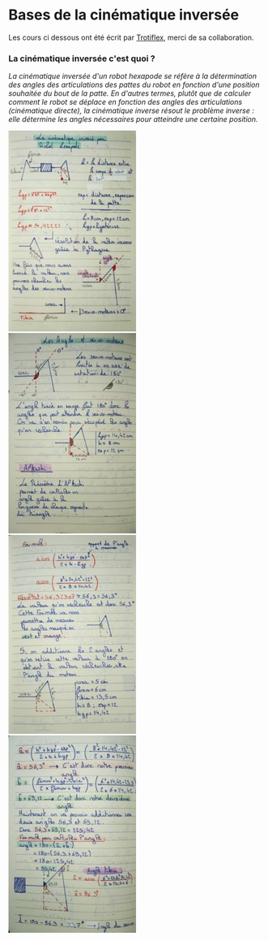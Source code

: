 # Bases de la cinématique inversée

Les cours ci dessous ont été écrit par [Trotiflex](https://github.com/trotiflex), merci de sa collaboration.

### La cinématique inversée c'est quoi ?
*La cinématique inversée d'un robot hexapode se réfère à la détermination des angles des articulations des pattes du robot en fonction d'une position souhaitée du bout de la patte. En d'autres termes, plutôt que de calculer comment le robot se déplace en fonction des angles des articulations (cinématique directe), la cinématique inverse résout le problème inverse : elle détermine les angles nécessaires pour atteindre une certaine position.*

<img src="./images/1.jpg" width="50%" height="50%">
<img src="./images/2.jpg" width="50%" height="50%">
<img src="./images/3.jpg" width="50%" height="50%">
<img src="./images/4.jpg" width="50%" height="50%">
